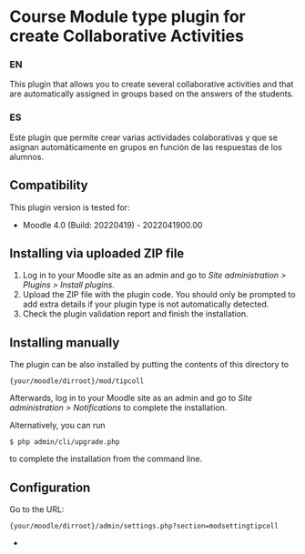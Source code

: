 # Course Module type plugin for create Collaborative Activities

### EN
This plugin that allows you to create several collaborative activities and that are automatically assigned in groups based on the answers of the students.

### ES
Este plugin que permite crear varias actividades colaborativas y que se asignan automáticamente en grupos en función de las respuestas de los alumnos.

## Compatibility

This plugin version is tested for:

* Moodle 4.0 (Build: 20220419) - 2022041900.00


## Installing via uploaded ZIP file ##

1. Log in to your Moodle site as an admin and go to _Site administration >
   Plugins > Install plugins_.
2. Upload the ZIP file with the plugin code. You should only be prompted to add
   extra details if your plugin type is not automatically detected.
3. Check the plugin validation report and finish the installation.

## Installing manually ##

The plugin can be also installed by putting the contents of this directory to

    {your/moodle/dirroot}/mod/tipcoll

Afterwards, log in to your Moodle site as an admin and go to _Site administration >
Notifications_ to complete the installation.

Alternatively, you can run

    $ php admin/cli/upgrade.php

to complete the installation from the command line.

## Configuration

Go to the URL:

    {your/moodle/dirroot}/admin/settings.php?section=modsettingtipcoll

  * 

